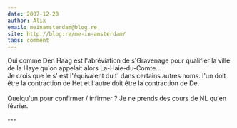 ```yaml
---
date: 2007-12-20
author: Alix
email: meinamsterdam@blog.re
site: http://blog:re/me-in-amsterdam/
tags: comment
---
```


<p>
Oui comme Den Haag est l'abréviation de s'Gravenage pour qualifier la ville de la Haye qu'on appelait alors La-Haie-du-Comte...<br/>
Je crois que le s' est l'équivalent du t' dans certains autres noms. l'un doit être la contraction de Het et l'autre doit être la contraction de De.
<br/><br/>
Quelqu'un pour confirmer / infirmer ? Je ne prends des cours de NL qu'en février.
</p>
---